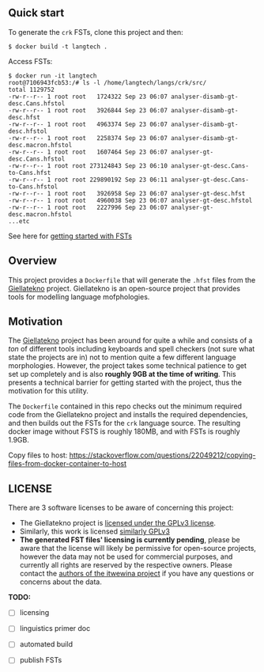 ## Quick start
To generate the `crk` FSTs, clone this project and then:

```
$ docker build -t langtech .
```

Access FSTs:

```
$ docker run -it langtech
root@7106943fcb53:/# ls -l /home/langtech/langs/crk/src/
total 1129752
-rw-r--r-- 1 root root   1724322 Sep 23 06:07 analyser-disamb-gt-desc.Cans.hfstol
-rw-r--r-- 1 root root   3926844 Sep 23 06:07 analyser-disamb-gt-desc.hfst
-rw-r--r-- 1 root root   4963374 Sep 23 06:07 analyser-disamb-gt-desc.hfstol
-rw-r--r-- 1 root root   2258374 Sep 23 06:07 analyser-disamb-gt-desc.macron.hfstol
-rw-r--r-- 1 root root   1607464 Sep 23 06:07 analyser-gt-desc.Cans.hfstol
-rw-r--r-- 1 root root 273124843 Sep 23 06:10 analyser-gt-desc.Cans-to-Cans.hfst
-rw-r--r-- 1 root root 229890192 Sep 23 06:11 analyser-gt-desc.Cans-to-Cans.hfstol
-rw-r--r-- 1 root root   3926958 Sep 23 06:07 analyser-gt-desc.hfst
-rw-r--r-- 1 root root   4960038 Sep 23 06:07 analyser-gt-desc.hfstol
-rw-r--r-- 1 root root   2227996 Sep 23 06:07 analyser-gt-desc.macron.hfstol
...etc
```

See here for [getting started with FSTs][2]

## Overview
This project provides a `Dockerfile` that will generate the `.hfst` files from
the [Giellatekno][1] project. Giellatekno is an open-source project that
provides tools for modelling language mofphologies. 


## Motivation
The [Giellatekno][1] project has been around for quite a while and consists
of a *ton* of different tools including keyboards and spell checkers (not sure
what state the projects are in) not to mention quite a few different language
morphologies. However, the project takes some technical patience to get set
up completely and is also **roughly 9GB at the time of writing**. This presents
a technical barrier for getting started with the project, thus the motivation
for this utility.

The `Dockerfile` contained in this repo checks out the minimum required code
from the Giellatekno project and installs the required dependencies, and then
builds out the FSTs for the `crk` language source. The resulting docker image
without FSTS is roughly 180MB, and with FSTs is roughly 1.9GB.

Copy files to host: https://stackoverflow.com/questions/22049212/copying-files-from-docker-container-to-host

## LICENSE
There are 3 software licenses to be aware of concerning this project:

- The Giellatekno project is [licensed under the GPLv3 license][3].
- Similarly, this work is licensed [similarly GPLv3][4]
- **The generated FST files' licensing is currently pending**, please be aware
that the license will likely be permissive for open-source projects, however
the data may not be used for commercial purposes, and currently all rights are
reserved by the respective owners. Please contact the [authors of the itwewina
project][5] if you have any questions or concerns about the data.

**TODO:**

 - [ ] licensing
 - [ ] linguistics primer doc
 - [ ] automated build
 - [ ] publish FSTs


[1]: http://giellatekno.uit.no/index.eng.html
[2]: https://github.com/UAlbertaALTLab/itwewina/blob/development/docs/using-the-fsts.md
[3]: https://victorio.uit.no/langtech/trunk/LICENSE.txt
[4]: /LICENSE
[5]: http://altlab.ualberta.ca/itwewina/about/

